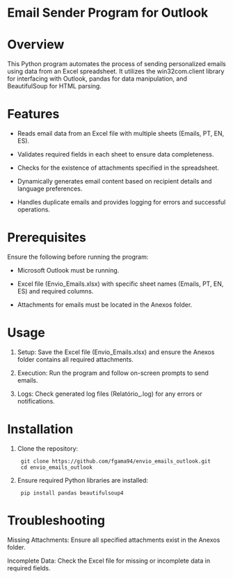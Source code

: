 # Email Sender Program for Outlook



# Overview

This Python program automates the process of sending personalized emails using data from an Excel spreadsheet. It utilizes the win32com.client library for interfacing with Outlook, pandas for data manipulation, and BeautifulSoup for HTML parsing.



# Features

- Reads email data from an Excel file with multiple sheets (Emails, PT, EN, ES).

- Validates required fields in each sheet to ensure data completeness.

- Checks for the existence of attachments specified in the spreadsheet.

- Dynamically generates email content based on recipient details and language preferences.

- Handles duplicate emails and provides logging for errors and successful operations.



# Prerequisites

Ensure the following before running the program:

- Microsoft Outlook must be running.

- Excel file (Envio_Emails.xlsx) with specific sheet names (Emails, PT, EN, ES) and required columns.

- Attachments for emails must be located in the Anexos folder.



# Usage

1. Setup: Save the Excel file (Envio_Emails.xlsx) and ensure the Anexos folder contains all required attachments.

2. Execution: Run the program and follow on-screen prompts to send emails.

3. Logs: Check generated log files (Relatório_<timestamp>.log) for any errors or notifications.



# Installation

1. Clone the repository:

        git clone https://github.com/fgama94/envio_emails_outlook.git
        cd envio_emails_outlook

2. Ensure required Python libraries are installed:

        pip install pandas beautifulsoup4



# Troubleshooting

Missing Attachments: Ensure all specified attachments exist in the Anexos folder.

Incomplete Data: Check the Excel file for missing or incomplete data in required fields.
